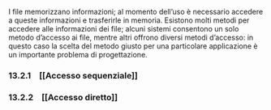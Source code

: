 I file memorizzano informazioni; al momento dell’uso è necessario accedere a queste informazioni e trasferirle in memoria. Esistono molti metodi per accedere alle informazioni dei file; alcuni sistemi consentono un solo metodo d’accesso ai file, mentre altri offrono diversi metodi d’accesso: in questo caso la scelta del metodo giusto per una particolare applicazione è un importante problema di progettazione.

### 13.2.1 [[Accesso sequenziale]]
### 13.2.2 [[Accesso diretto]]